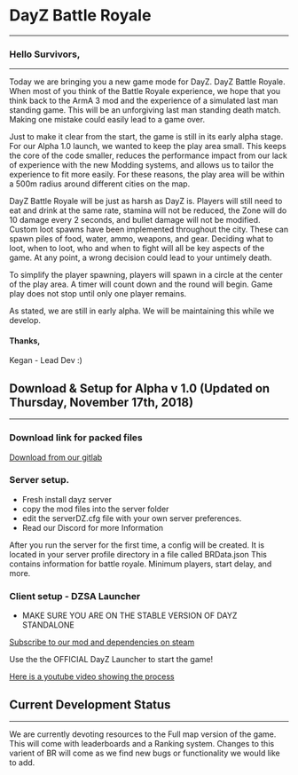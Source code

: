 # DayZ Battle Royale
-------

### Hello Survivors,
-----
Today we are bringing you a new game mode for DayZ. DayZ Battle Royale. When most of you think of the Battle Royale experience, we hope that you think back to the ArmA 3 mod and the experience of a simulated last man standing game. This will be an unforgiving last man standing death match. Making one mistake could easily lead to a game over. 

Just to make it clear from the start, the game is still in its early alpha stage. For our Alpha 1.0 launch, we wanted to keep the play area small. This keeps the core of the code smaller, reduces the performance impact from our lack of experience with the new Modding systems, and allows us to tailor the experience to fit more easily. For these reasons, the play area will be within a 500m radius around different cities on the map. 

DayZ Battle Royale will be just as harsh as DayZ is. Players will still need to eat and drink at the same rate, stamina will not be reduced, the Zone will do 10 damage every 2 seconds, and bullet damage will not be modified. Custom loot spawns have been implemented throughout the city. These can spawn piles of food, water, ammo, weapons, and gear. Deciding what to loot, when to loot, who and when to fight will all be key aspects of the game. At any point, a wrong decision could lead to your untimely death. 

To simplify the player spawning, players will spawn in a circle at the center of the play area. A timer will count down and the round will begin. Game play does not stop until only one player remains. 

As stated, we are still in early alpha. We will be maintaining this while we develop.

#### Thanks,

Kegan - Lead Dev :)
 
  
## Download & Setup for Alpha v 1.0 (Updated on Thursday, November 17th, 2018)
-----
### Download link for packed files
[Download from our gitlab](https://gitlab.desolationredux.com/DayZ/BattleRoyaleServerFiles)


### Server setup.
- Fresh install dayz server
- copy the mod files into the server folder
- edit the serverDZ.cfg file with your own server preferences.
- Read our Discord for more Information

After you run the server for the first time, a config will be created. It is located in your server profile directory in a file called BRData.json
This contains information for battle royale. Minimum players, start delay, and more.


### Client setup - DZSA Launcher
- MAKE SURE YOU ARE ON THE STABLE VERSION OF DAYZ STANDALONE

[Subscribe to our mod and dependencies on steam](https://steamcommunity.com/sharedfiles/filedetails/?id=1559187677)

Use the the OFFICIAL DayZ Launcher to start the game!

[Here is a youtube video showing the process](https://youtu.be/bu8a6ui8ItA)
  
## Current Development Status
------
We are currently devoting resources to the Full map version of the game. This will come with leaderboards and a Ranking system. Changes to this varient of BR will come as we find new bugs or functionality we would like to add.